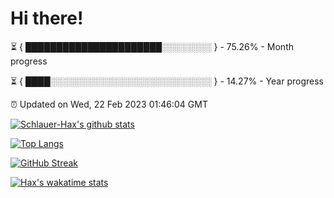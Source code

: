 # Hi there!

⏳ { ██████████████████████░░░░░░░░ } - 75.26% - Month progress

⏳ { ████░░░░░░░░░░░░░░░░░░░░░░░░░░ } - 14.27% - Year progress

⏰ Updated on Wed, 22 Feb 2023 01:46:04 GMT


[![Schlauer-Hax's github stats](https://github-readme-stats.vercel.app/api?username=Schlauer-Hax&show_icons=true&theme=dark&count_private=true)](https://github.com/Schlauer-Hax)


[![Top Langs](https://github-readme-stats.vercel.app/api/top-langs/?username=Schlauer-Hax&layout=compact&theme=dark)](https://github.com/Schlauer-Hax?tab=repositories)

[![GitHub Streak](https://streak-stats.demolab.com?user=Schlauer-Hax&theme=dark)](https://git.io/streak-stats)

[![Hax's wakatime stats](https://github-readme-stats.vercel.app/api/wakatime?username=Hax&theme=dark)](https://wakatime.com/@Hax)

